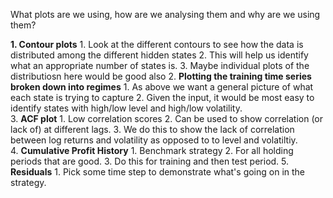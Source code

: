 What plots are we using, how are we analysing them and why are we using them? 

**1. Contour plots**
	1. Look at the different contours to see how the data is distributed among the different hidden states
	2. This will help us identify what an appropriate number of states is.
	3. Maybe individual plots of the distributiosn here would be good also
2. **Plotting the training time series broken down into regimes**
	1. As above we want a general picture of what each state is trying to capture
	2. Given the input, it would be most easy to identify states with high/low level and high/low volatility.  
3. **ACF plot**
	1. Low correlation scores
	2. Can be used to show correlation (or lack of) at different lags. 
	3. We do this to show the lack of correlation between log returns and volatility as opposed to to level and volatiltiy.  
4. **Cumulative Profit History**
	1. Benchmark strategy
	2. For all holding periods that are good. 
	3. Do this for training and then test period.
5. **Residuals**
	1. Pick some time step to demonstrate what's going on in the strategy.  